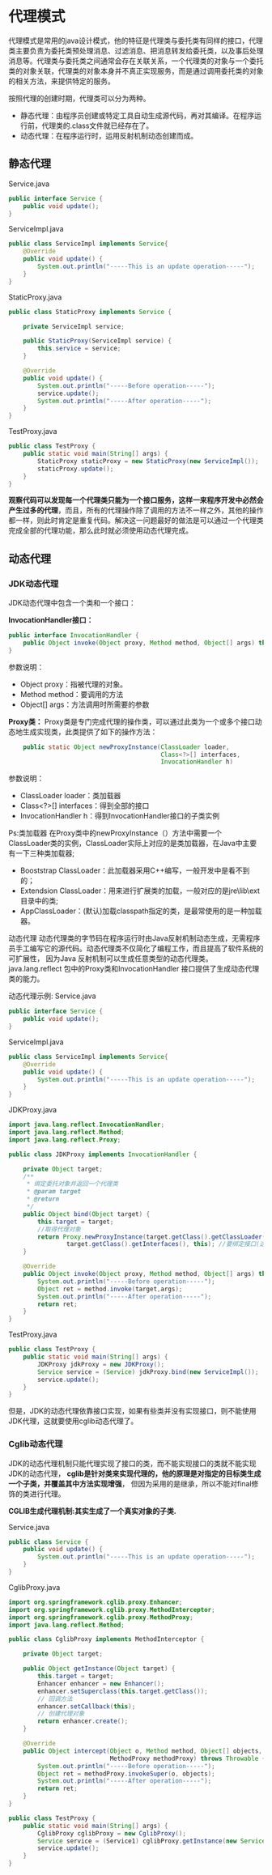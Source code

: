 # 代理模式
代理模式是常用的java设计模式，他的特征是代理类与委托类有同样的接口，代理类主要负责为委托类预处理消息、过滤消息、把消息转发给委托类，以及事后处理消息等。代理类与委托类之间通常会存在关联关系，一个代理类的对象与一个委托类的对象关联，代理类的对象本身并不真正实现服务，而是通过调用委托类的对象的相关方法，来提供特定的服务。

按照代理的创建时期，代理类可以分为两种。
- 静态代理：由程序员创建或特定工具自动生成源代码，再对其编译。在程序运行前，代理类的.class文件就已经存在了。
- 动态代理：在程序运行时，运用反射机制动态创建而成。 

## 静态代理
Service.java
```java
public interface Service {
    public void update();
}
```

ServiceImpl.java
```java
public class ServiceImpl implements Service{
    @Override
    public void update() {
        System.out.println("-----This is an update operation-----");
    }
}
```

StaticProxy.java
```java
public class StaticProxy implements Service {

    private ServiceImpl service;

    public StaticProxy(ServiceImpl service) {
        this.service = service;
    }

    @Override
    public void update() {
        System.out.println("-----Before operation-----");
        service.update();
        System.out.println("-----After operation-----");
    }
}
```
TestProxy.java
```java
public class TestProxy {
    public static void main(String[] args) {
        StaticProxy staticProxy = new StaticProxy(new ServiceImpl());
        staticProxy.update();
    }
}
```

**观察代码可以发现每一个代理类只能为一个接口服务，这样一来程序开发中必然会产生过多的代理**，而且，所有的代理操作除了调用的方法不一样之外，其他的操作都一样，则此时肯定是重复代码。解决这一问题最好的做法是可以通过一个代理类完成全部的代理功能，那么此时就必须使用动态代理完成。

## 动态代理

### JDK动态代理
JDK动态代理中包含一个类和一个接口：

**InvocationHandler接口：**
```java
public interface InvocationHandler {
    public Object invoke(Object proxy, Method method, Object[] args) throws Throwable;
}
```
参数说明：
- Object proxy：指被代理的对象。
- Method method：要调用的方法
- Object[] args：方法调用时所需要的参数

**Proxy类：**
Proxy类是专门完成代理的操作类，可以通过此类为一个或多个接口动态地生成实现类，此类提供了如下的操作方法：
```java
    public static Object newProxyInstance(ClassLoader loader,
                                          Class<?>[] interfaces,
                                          InvocationHandler h) 
```
参数说明：
- ClassLoader loader：类加载器
- Class<?>[] interfaces：得到全部的接口
- InvocationHandler h：得到InvocationHandler接口的子类实例

Ps:类加载器
在Proxy类中的newProxyInstance（）方法中需要一个ClassLoader类的实例，ClassLoader实际上对应的是类加载器，在Java中主要有一下三种类加载器;
- Booststrap ClassLoader：此加载器采用C++编写，一般开发中是看不到的；
- Extendsion ClassLoader：用来进行扩展类的加载，一般对应的是jre\lib\ext目录中的类;
- AppClassLoader：(默认)加载classpath指定的类，是最常使用的是一种加载器。

动态代理
动态代理类的字节码在程序运行时由Java反射机制动态生成，无需程序员手工编写它的源代码。动态代理类不仅简化了编程工作，而且提高了软件系统的可扩展性，
因为Java 反射机制可以生成任意类型的动态代理类。java.lang.reflect 包中的Proxy类和InvocationHandler 接口提供了生成动态代理类的能力。

动态代理示例:
Service.java
```java
public interface Service {
    public void update();
}
```

ServiceImpl.java
```java
public class ServiceImpl implements Service{
    @Override
    public void update() {
        System.out.println("-----This is an update operation-----");
    }
}
```
JDKProxy.java
```java
import java.lang.reflect.InvocationHandler;
import java.lang.reflect.Method;
import java.lang.reflect.Proxy;

public class JDKProxy implements InvocationHandler {

    private Object target;
    /**
     * 绑定委托对象并返回一个代理类 
     * @param target
     * @return
     */
    public Object bind(Object target) {
        this.target = target;
        //取得代理对象  
        return Proxy.newProxyInstance(target.getClass().getClassLoader(),
                target.getClass().getInterfaces(), this); //要绑定接口(这是一个缺陷，cglib弥补了这一缺陷)  
    }

    @Override
    public Object invoke(Object proxy, Method method, Object[] args) throws Throwable {
        System.out.println("-----Before operation-----");
        Object ret = method.invoke(target,args);
        System.out.println("-----After operation-----");
        return ret;
    }
}
```
TestProxy.java
```java
public class TestProxy {
    public static void main(String[] args) {
        JDKProxy jdkProxy = new JDKProxy();
        Service service = (Service) jdkProxy.bind(new ServiceImpl());
        service.update();
    }
}
```
但是，JDK的动态代理依靠接口实现，如果有些类并没有实现接口，则不能使用JDK代理，这就要使用cglib动态代理了。

### Cglib动态代理 
JDK的动态代理机制只能代理实现了接口的类，而不能实现接口的类就不能实现JDK的动态代理，
**cglib是针对类来实现代理的，他的原理是对指定的目标类生成一个子类，并覆盖其中方法实现增强**，
但因为采用的是继承，所以不能对final修饰的类进行代理。 

**CGLIB生成代理机制:其实生成了一个真实对象的子类.**

Service.java
```java
public class Service {
    public void update() {
        System.out.println("-----This is an update operation-----");
    }
}
```
CglibProxy.java
```java
import org.springframework.cglib.proxy.Enhancer;
import org.springframework.cglib.proxy.MethodInterceptor;
import org.springframework.cglib.proxy.MethodProxy;
import java.lang.reflect.Method;

public class CglibProxy implements MethodInterceptor {

    private Object target;

    public Object getInstance(Object target) {
        this.target = target;
        Enhancer enhancer = new Enhancer();
        enhancer.setSuperclass(this.target.getClass());
        // 回调方法
        enhancer.setCallback(this);
        // 创建代理对象
        return enhancer.create();
    }

    @Override
    public Object intercept(Object o, Method method, Object[] objects, 
                            MethodProxy methodProxy) throws Throwable {
        System.out.println("-----Before operation-----");
        Object ret = methodProxy.invokeSuper(o, objects);
        System.out.println("-----After operation-----");
        return ret;
    }
}
```
```java
public class TestProxy {
    public static void main(String[] args) {
        CglibProxy cglibProxy = new CglibProxy();
        Service service = (Service1) cglibProxy.getInstance(new Service());
        service.update();
    }
}
```